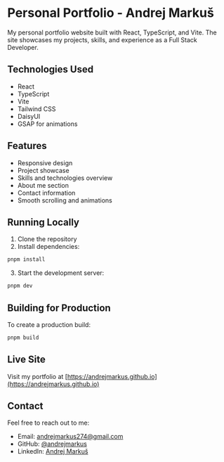 # Personal Portfolio - Andrej Markuš

My personal portfolio website built with React, TypeScript, and Vite. The site showcases my projects, skills, and experience as a Full Stack Developer.

## Technologies Used

- React
- TypeScript
- Vite
- Tailwind CSS
- DaisyUI
- GSAP for animations

## Features

- Responsive design
- Project showcase
- Skills and technologies overview
- About me section
- Contact information
- Smooth scrolling and animations

## Running Locally

1. Clone the repository
2. Install dependencies:

```sh
pnpm install
```

3. Start the development server:

```sh
pnpm dev
```

## Building for Production

To create a production build:

```sh
pnpm build
```

## Live Site

Visit my portfolio at [https://andrejmarkus.github.io](https://andrejmarkus.github.io)

## Contact

Feel free to reach out to me:

- Email: andrejmarkus274@gmail.com
- GitHub: [@andrejmarkus](https://github.com/andrejmarkus)
- LinkedIn: [Andrej Markuš](https://www.linkedin.com/in/andrej-marku%C5%A1-376439349/)

